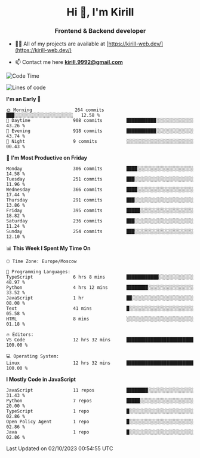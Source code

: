 <h1 align="center">Hi 👋, I'm Kirill</h1>
<h3 align="center">Frontend & Backend developer</h3>

- 👨‍💻 All of my projects are available at [https://kirill-web.dev/](https://kirill-web.dev/)

- 📫 Contact me here **kirill.9992@gmail.com**











<!--START_SECTION:waka-->
![Code Time](http://img.shields.io/badge/Code%20Time-1%2C459%20hrs%2037%20mins-blue)

![Lines of code](https://img.shields.io/badge/From%20Hello%20World%20I%27ve%20Written-3.3%20million%20lines%20of%20code-blue)

**I'm an Early 🐤** 

```text
🌞 Morning                264 commits         ███░░░░░░░░░░░░░░░░░░░░░░   12.58 % 
🌆 Daytime                908 commits         ███████████░░░░░░░░░░░░░░   43.26 % 
🌃 Evening                918 commits         ███████████░░░░░░░░░░░░░░   43.74 % 
🌙 Night                  9 commits           ░░░░░░░░░░░░░░░░░░░░░░░░░   00.43 % 
```
📅 **I'm Most Productive on Friday** 

```text
Monday                   306 commits         ████░░░░░░░░░░░░░░░░░░░░░   14.58 % 
Tuesday                  251 commits         ███░░░░░░░░░░░░░░░░░░░░░░   11.96 % 
Wednesday                366 commits         ████░░░░░░░░░░░░░░░░░░░░░   17.44 % 
Thursday                 291 commits         ███░░░░░░░░░░░░░░░░░░░░░░   13.86 % 
Friday                   395 commits         █████░░░░░░░░░░░░░░░░░░░░   18.82 % 
Saturday                 236 commits         ███░░░░░░░░░░░░░░░░░░░░░░   11.24 % 
Sunday                   254 commits         ███░░░░░░░░░░░░░░░░░░░░░░   12.10 % 
```


📊 **This Week I Spent My Time On** 

```text
🕑︎ Time Zone: Europe/Moscow

💬 Programming Languages: 
TypeScript               6 hrs 8 mins        ████████████░░░░░░░░░░░░░   48.97 % 
Python                   4 hrs 12 mins       ████████░░░░░░░░░░░░░░░░░   33.52 % 
JavaScript               1 hr                ██░░░░░░░░░░░░░░░░░░░░░░░   08.08 % 
Text                     41 mins             █░░░░░░░░░░░░░░░░░░░░░░░░   05.58 % 
HTML                     8 mins              ░░░░░░░░░░░░░░░░░░░░░░░░░   01.18 % 

🔥 Editors: 
VS Code                  12 hrs 32 mins      █████████████████████████   100.00 % 

💻 Operating System: 
Linux                    12 hrs 32 mins      █████████████████████████   100.00 % 
```

**I Mostly Code in JavaScript** 

```text
JavaScript               11 repos            ████████░░░░░░░░░░░░░░░░░   31.43 % 
Python                   7 repos             █████░░░░░░░░░░░░░░░░░░░░   20.00 % 
TypeScript               1 repo              █░░░░░░░░░░░░░░░░░░░░░░░░   02.86 % 
Open Policy Agent        1 repo              █░░░░░░░░░░░░░░░░░░░░░░░░   02.86 % 
Java                     1 repo              █░░░░░░░░░░░░░░░░░░░░░░░░   02.86 % 
```




 Last Updated on 02/10/2023 00:54:55 UTC
<!--END_SECTION:waka-->
